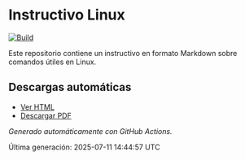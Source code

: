 # Instructivo Linux

[![Build](https://github.com/tu_usuario/tu_repositorio/actions/workflows/build-doc.yml/badge.svg)](https://github.com/tu_usuario/tu_repositorio/actions/workflows/build-doc.yml)

Este repositorio contiene un instructivo en formato Markdown sobre comandos útiles en Linux.

## Descargas automáticas

- [Ver HTML](./instructivo_linux.html)
- [Descargar PDF](./instructivo_linux.pdf)

_Generado automáticamente con GitHub Actions._

Última generación: 2025-07-11 14:44:57 UTC
